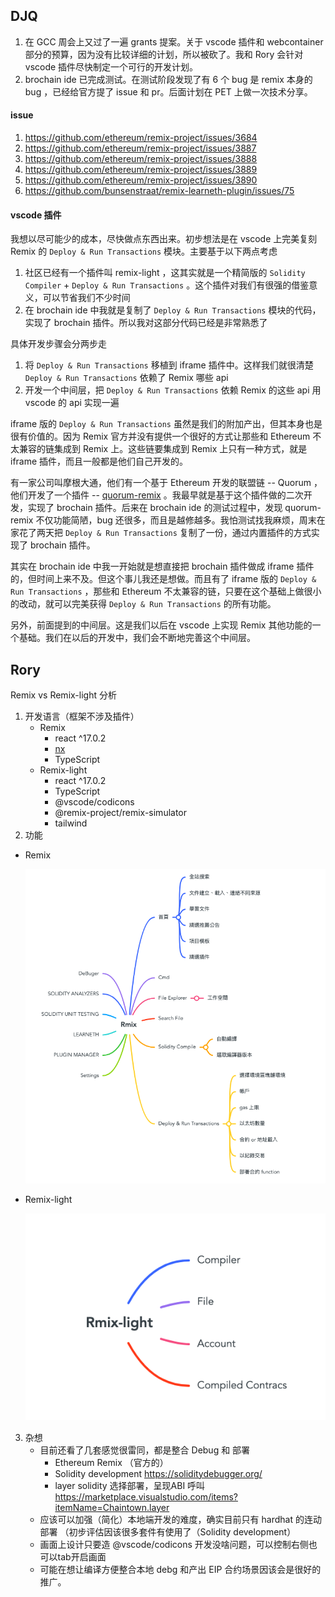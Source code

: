 ## DJQ
1. 在 GCC 周会上又过了一遍 grants 提案。关于 vscode 插件和 webcontainer 部分的预算，因为没有比较详细的计划，所以被砍了。我和 Rory 会针对 vscode 插件尽快制定一个可行的开发计划。
2. brochain ide 已完成测试。在测试阶段发现了有 6 个 bug 是 remix 本身的 bug ，已经给官方提了 issue 和 pr。后面计划在 PET 上做一次技术分享。

#### issue
1. https://github.com/ethereum/remix-project/issues/3684
2. https://github.com/ethereum/remix-project/issues/3887
3. https://github.com/ethereum/remix-project/issues/3888
4. https://github.com/ethereum/remix-project/issues/3889
5. https://github.com/ethereum/remix-project/issues/3890
6. https://github.com/bunsenstraat/remix-learneth-plugin/issues/75

#### vscode 插件
我想以尽可能少的成本，尽快做点东西出来。初步想法是在 vscode 上完美复刻 Remix 的 `Deploy & Run Transactions` 模块。主要基于以下两点考虑
1. 社区已经有一个插件叫 remix-light ，这其实就是一个精简版的 `Solidity Compiler` + `Deploy & Run Transactions` 。这个插件对我们有很强的借鉴意义，可以节省我们不少时间
2. 在 brochain ide 中我就是复制了 `Deploy & Run Transactions` 模块的代码，实现了 brochain 插件。所以我对这部分代码已经是非常熟悉了

具体开发步骤会分两步走
1. 将 `Deploy & Run Transactions` 移植到 iframe 插件中。这样我们就很清楚 `Deploy & Run Transactions` 依赖了 Remix 哪些 api
2. 开发一个中间层，把 `Deploy & Run Transactions` 依赖 Remix 的这些 api 用 vscode 的 api 实现一遍

iframe 版的 `Deploy & Run Transactions` 虽然是我们的附加产出，但其本身也是很有价值的。因为 Remix 官方并没有提供一个很好的方式让那些和 Ethereum 不太兼容的链集成到 Remix 上。这些链要集成到 Remix 上只有一种方式，就是 iframe 插件，而且一般都是他们自己开发的。

有一家公司叫摩根大通，他们有一个基于 Ethereum 开发的联盟链 -- Quorum ，他们开发了一个插件 -- [quorum-remix](https://github.com/ConsenSys/quorum-remix) 。我最早就是基于这个插件做的二次开发，实现了 brochain 插件。后来在 brochain ide 的测试过程中，发现 quorum-remix 不仅功能简陋，bug 还很多，而且是越修越多。我怕测试找我麻烦，周末在家花了两天把 `Deploy & Run Transactions` 复制了一份，通过内置插件的方式实现了 brochain 插件。

其实在 brochain ide 中我一开始就是想直接把 brochain 插件做成 iframe 插件的，但时间上来不及。但这个事儿我还是想做。而且有了 iframe 版的 `Deploy & Run Transactions` ，那些和 Ethereum 不太兼容的链，只要在这个基础上做很小的改动，就可以完美获得 `Deploy & Run Transactions` 的所有功能。

另外，前面提到的中间层。这是我们以后在 vscode 上实现 Remix 其他功能的一个基础。我们在以后的开发中，我们会不断地完善这个中间层。



## Rory
Remix vs Remix-light 分析
1. 开发语言（框架不涉及插件）
    - Remix
      - react ^17.0.2
      - [nx](https://nx.dev/getting-started/intro)
      - TypeScript
    - Remix-light
      - react ^17.0.2
      - TypeScript
      - @vscode/codicons
      - @remix-project/remix-simulator
      - tailwind
2. 功能
  - Remix

    ![Remix](./images/6.26-7.9/1.png)
  - Remix-light

    ![](./images/6.26-7.9/2.png)
3. 杂想
    - 目前还看了几套感觉很雷同，都是整合 Debug 和 部署
        - Ethereum Remix （官方的）
        - Solidity development
            https://soliditydebugger.org/
        - layer solidity 选择部署，呈现ABI 呼叫
            https://marketplace.visualstudio.com/items?itemName=Chaintown.layer
    - 应该可以加强（简化）本地端开发的难度，确实目前只有 hardhat 的连动部署 （初步评估因该很多套件有使用了（Solidity development）
    - 画面上设计只要造 @vscode/codicons 开发没啥问题，可以控制右侧也可以tab开启画面
    - 可能在想让编译方便整合本地 debg 和产出 EIP 合约场景因该会是很好的推广。


